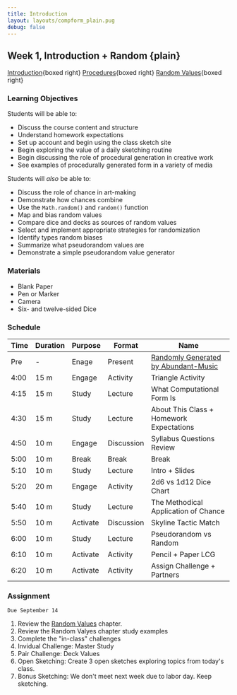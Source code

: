 ```yaml
---
title: Introduction
layout: layouts/compform_plain.pug
debug: false
---
```


## Week 1, Introduction + Random {plain}

[Introduction](../introduction/index.html){boxed right}
[Procedures](../procedures/index.html){boxed right}
[Random Values](../random/index.html){boxed right}

### Learning Objectives

Students will be able to:

- Discuss the course content and structure
- Understand homework expectations
- Set up account and begin using the class sketch site
- Begin exploring the value of a daily sketching routine
- Begin discussing the role of procedural generation in creative work
- See examples of procedurally generated form in a variety of media

Students will _also_ be able to:

- Discuss the role of chance in art-making
- Demonstrate how chances combine
- Use the `Math.random()` and `random()` function
- Map and bias random values
- Compare dice and decks as sources of random values
- Select and implement appropriate strategies for randomization
- Identify types random biases
- Summarize what pseudorandom values are
- Demonstrate a simple pseudorandom value generator

### Materials

- Blank Paper
- Pen or Marker
- Camera
- Six- and twelve-sided Dice

### Schedule

| Time | Duration | Purpose  | Format     | Name                                                                   |
| ---- | -------- | -------- | ---------- | ---------------------------------------------------------------------- |
| Pre  | -        | Enage    | Present    | [Randomly Generated by Abundant-Music](http://www.abundant-music.com/) |
| 4:00 | 15 m     | Engage   | Activity   | Triangle Activity                                                      |
| 4:15 | 15 m     | Study    | Lecture    | What Computational Form Is                                             |
| 4:30 | 15 m     | Study    | Lecture    | About This Class + Homework Expectations                               |
| 4:50 | 10 m     | Engage   | Discussion | Syllabus Questions Review                                              |
| 5:00 | 10 m     | Break    | Break      | Break                                                                  |
| 5:10 | 10 m     | Study    | Lecture    | Intro + Slides                                                         |
| 5:20 | 20 m     | Engage   | Activity   | 2d6 vs 1d12 Dice Chart                                                 |
| 5:40 | 10 m     | Study    | Lecture    | The Methodical Application of Chance                                   |
| 5:50 | 10 m     | Activate | Discussion | Skyline Tactic Match                                                   |
| 6:00 | 10 m     | Study    | Lecture    | Pseudorandom vs Random                                                 |
| 6:10 | 10 m     | Activate | Activity   | Pencil + Paper LCG                                                     |
| 6:20 | 10 m     | Activate | Activity   | Assign Challenge + Partners                                            |

### Assignment

`Due September 14`

1. Review the [Random Values](../random/index.html) chapter.
1. Review the Random Valyes chapter study examples
1. Complete the "in-class" challenges
1. Invidual Challenge: Master Study
1. Pair Challenge: Deck Values
1. Open Sketching: Create 3 open sketches exploring topics from today's class.
1. Bonus Sketching: We don't meet next week due to labor day. Keep sketching.

<!--
::: .activity

## Class Introduction Activity

Who are you people? What are we doing here?

_pairs, 5 Minutes_

- Introduce yourself to your partner. Learn their name and one interesting thing about them.
- Compare your syllabus questions.
  - Note which questions you have in common.
  - Note which questions have been answered in class already, which have not.
  - Identify the most important unanswered question, if you have any.

_class, 15 minutes_

- Introduce your partner in **exactly one sentence** that includes their name and one interesting thing about them.
- Ask your most important unanswered syllabus question.
  /::

### Announcements

1. Livecoding Firesides! What Night?
2. New Exploration Options! Microgames + Machine Learning + Simulation! Which One?
3. Combining Random + Noise. Vote!
4. Limited Spots open for Shader Crash Course. Sign Up! -->

<style>
  .headless thead {
      display: none;
  }
 table.table-responsive { display: table; }
</style>
